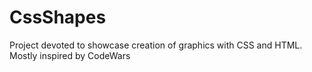 # CssShapes
Project devoted to showcase creation of graphics with CSS and HTML. Mostly inspired by CodeWars
